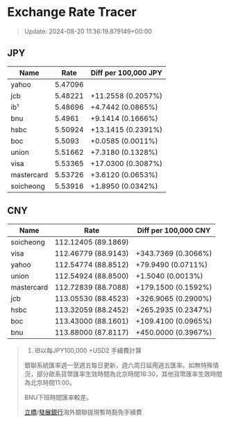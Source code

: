 # Exchange Rate Tracer

> Update: 2024-08-20 11:36:19.879149+00:00

## JPY

| Name       |    Rate | Diff per 100,000 JPY   |
|------------|---------|------------------------|
| yahoo      | 5.47096 |                        |
| jcb        | 5.48221 | +11.2558 (0.2057%)     |
| ib¹        | 5.48696 | +4.7442 (0.0865%)      |
| bnu        | 5.4961  | +9.1414 (0.1666%)      |
| hsbc       | 5.50924 | +13.1415 (0.2391%)     |
| boc        | 5.5093  | +0.0585 (0.0011%)      |
| union      | 5.51662 | +7.3180 (0.1328%)      |
| visa       | 5.53365 | +17.0300 (0.3087%)     |
| mastercard | 5.53726 | +3.6120 (0.0653%)      |
| soicheong  | 5.53916 | +1.8950 (0.0342%)      |

## CNY

| Name       | Rate                | Diff per 100,000 CNY   |
|------------|---------------------|------------------------|
| soicheong  | 112.12405	(89.1869) |                        |
| visa       | 112.46779	(88.9143) | +343.7369 (0.3066%)    |
| yahoo      | 112.54774	(88.8512) | +79.9490 (0.0711%)     |
| union      | 112.54924	(88.8500) | +1.5040 (0.0013%)      |
| mastercard | 112.72839	(88.7088) | +179.1500 (0.1592%)    |
| jcb        | 113.05530	(88.4523) | +326.9065 (0.2900%)    |
| hsbc       | 113.32059	(88.2452) | +265.2935 (0.2347%)    |
| boc        | 113.43000	(88.1601) | +109.4100 (0.0965%)    |
| bnu        | 113.88000	(87.8117) | +450.0000 (0.3967%)    |


> 1. IB以每JPY100,000 +USD2 手續費計算
>
> 銀聯系統匯率週一至週五每日更新，週六周日延用週五匯率。如無特殊情況，部分歐系貨幣匯率生效時間為北京時間16:30，其他貨幣匯率生效時間為北京時間11:00。
>
> BNU下班時間匯率較差。
>
> [立橋](https://www.wlbank.com.mo/uploads/ueditor/file/20181211/1544536513900230.pdf)/[發展銀行](https://www.mdb.com.mo/Service_Charges_20230728.pdf)海外銀聯提現暫時豁免手續費

